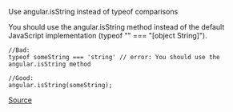 Use angular.isString instead of typeof comparisons

You should use the angular.isString method instead of the default JavaScript implementation (typeof "" === "[object String]").

```
//Bad:
typeof someString === 'string' // error: You should use the angular.isString method

//Good:
angular.isString(someString);
```

[Source](https://github.com/EmmanuelDemey/eslint-plugin-angular/blob/HEAD/docs/rules/typecheck-string.md)
